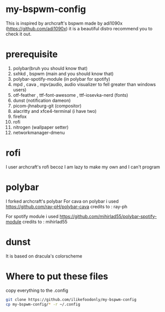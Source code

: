 # my-bspwm-config
This is inspired by archcraft's bspwm made by adi1090x (https://github.com/adi1090x) it is a beautiful distro recommend you to check it out.
# prerequisite
1. polybar(bruh you should know that)
2. sxhkd , bspwm (main and you should know that)
3. polybar-spotify-module (in polybar for spotify)
4. mpd , cava , mpv(audio, audio visualizer to fell greater than windows users)
5. otf-feather , ttf-font-awesome , ttf-iosevka-nerd (fonts)
6. dunst (notification dameon)
7. picom-jhnaburg-git (compositor)
8. alacritty and xfce4-terminal (i have two)
9. firefox
10. rofi
11. nitrogen (wallpaper setter)  
12. networkmanager-dmenu
# rofi
I user archcraft's rofi becoz I am lazy to make my own and I can't program
# polybar
I forked archcraft's polybar
 For cava on polybar i used https://github.com/ray-pH/polybar-cava
credits to : ray-ph

For spotify module i used https://github.com/mihirlad55/polybar-spotify-module
credits to : mihirlad55
# dunst
It is based on dracula's colorscheme
# Where to put these files
copy everything to the .config 
````bash
git clone https://github.com/ilikefoodonly/my-bspwm-config
cp my-bspwm-config/* -r ~/.config
``````

